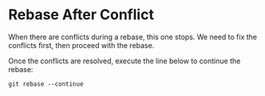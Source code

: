 # Rebase After Conflict

When there are conflicts during a rebase, this one stops. We need to fix the conflicts first, then proceed with the rebase.

Once the conflicts are resolved, execute the line below to continue the rebase:

`git rebase --continue`